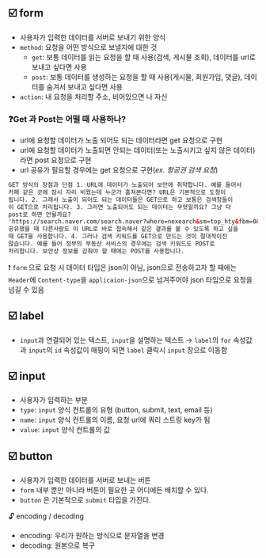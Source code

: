 ## ☑️ form

- 사용자가 입력한 데이터를 서버로 보내기 위한 양식
- `method`: 요청을 어떤 방식으로 보낼지에 대한 것
  - `get`: 보통 데이터를 읽는 요청을 할 때 사용(검색, 게시물 조회), 데이터를 url로 보내고 싶다면 사용
  - `post`: 보통 데이터를 생성하는 요청을 할 때 사용(게시물, 회원가입, 댓글), 데이터를 숨겨서 보내고 싶다면 사용
- `action`: 내 요청을 처리할 주소, 비어있으면 나 자신

### ❓Get 과 Post는 어떨 때 사용하나?

- url에 요청할 데이터가 노출 되어도 되는 데이터라면 get 요청으로 구현
- url에 요청할 데이터가 노출되면 안되는 데이터(또는 노출시키고 싶지 않은 데이터)라면 post 요청으로 구현
- url 공유가 필요할 경우에는 get 요청으로 구현(_ex. 항공권 검색 요청_)

```html
GET 방식의 장점과 단점 1. URL에 데이터가 노출되어 보안에 취약합니다. 예를 들어서
카페 같은 곳에 잠시 자리 비웠는데 누군가 훔쳐본다면? URL은 기본적으로 도청이
됩니다. 2. 그래서 노출이 되어도 되는 데이터들은 GET으로 하고 보통은 검색창들이
이 GET으로 처리됩니다. 3. 그러면 노출되어도 되는 데이터는 무엇일까요? 그냥 다
post로 하면 안될까요?
'https://search.naver.com/search.naver?where=nexearch&sm=top_hty&fbm=0&ie=utf8&query=weniv'처럼
공유했을 때 다른사람도 이 URL로 바로 접속해서 같은 결과를 볼 수 있도록 하고 싶을
때 GET을 사용합니다. 4. 그러나 검색 키워드를 GET으로 만드는 것이 절대적이진
않습니다. 예를 들어 정부의 부동산 서비스의 경우에는 검색 키워드도 POST로
처리합니다. 보안상 정보를 감춰야 할 때에는 POST를 사용합니다.
```

❗️ `form` 으로 요청 시 데이터 타입은 json이 아님, json으로 전송하고자 할 때에는 `Header`에 `Content-type`을 `applicaion-json`으로 넘겨주어야 json 타입으로 요청을 넘길 수 있음

## ☑️ label

- `input`과 연결되어 있는 텍스트, `input`을 설명하는 텍스트
  → `label`의 `for` 속성값과 `input`의 `id` 속성값이 매핑이 되면 `label` 클릭시 `input` 창으로 이동함

## ☑️ input

- 사용자가 입력하는 부분
- `type`: `input` 양식 컨트롤의 유형 (button, submit, text, email 등)
- `name`: `input` 양식 컨트롤의 이름, 요청 url에 쿼리 스트링 key가 됨
- `value`: `input` 양식 컨트롤의 값

## ☑️ button

- 사용자가 입력한 데이터를 서버로 보내는 버튼
- `form` 내부 뿐만 아니라 버튼이 필요한 곳 어디에든 배치할 수 있다.
- `button` 은 기본적으로 `submit` 타입을 가진다.

🔓 encoding / decoding

- encoding: 우리가 원하는 방식으로 문자열을 변경
- decoding: 원본으로 복구
